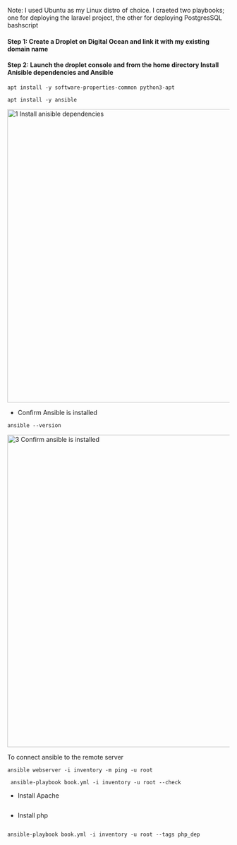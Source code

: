 Note: 
I used Ubuntu as my Linux distro of choice.
I craeted two playbooks; one for deploying the laravel project, the other for deploying PostgresSQL bashscript

#### Step 1: Create a Droplet on Digital Ocean and link it with my existing domain name

#### Step 2: Launch the droplet console and from the home directory Install Anisible dependencies and Ansible
```
apt install -y software-properties-common python3-apt
```
```
apt install -y ansible
```
<img width="665" alt="1  Install anisible dependencies" src="https://user-images.githubusercontent.com/83463641/199499366-d5ef55d2-a6f0-4c88-91a1-3a81a9daf460.PNG">

* Confirm Ansible is installed
```
ansible --version
```
<img width="708" alt="3  Confirm ansible is installed" src="https://user-images.githubusercontent.com/83463641/199501709-add3fc98-8b5f-4378-a226-3c8b24df5fa7.PNG">

To connect ansible to the remote server
```
ansible webserver -i inventory -m ping -u root
```
```
 ansible-playbook book.yml -i inventory -u root --check
```
* Install Apache
```

```

* Install php 
```

```
```
ansible-playbook book.yml -i inventory -u root --tags php_dep
```
